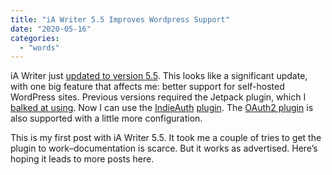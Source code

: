 ```yaml
---
title: "iA Writer 5.5 Improves Wordpress Support"
date: "2020-05-16"
categories:
  - "words"
---
```


iA Writer just [updated to version 5.5](https://ia.net/topics/new-pdf-preview-better-web-publishing-improved-editing). This looks like a significant update, with one big feature that affects me: better support for self-hosted WordPress sites. Previous versions required the Jetpack plugin, which I [balked at using](https://steven.brokaw.org/posts/ulysses-vs-ia-writer). Now I can use the [IndieAuth](https://indieweb.org/WordPress_IndieAuth_Plugin) [plugin](https://wordpress.org/plugins/indieauth/). The [OAuth2 plugin](https://github.com/WP-API/OAuth2) is also supported with a little more configuration.

This is my first post with iA Writer 5.5. It took me a couple of tries to get the plugin to work–documentation is scarce. But it works as advertised. Here’s hoping it leads to more posts here.
